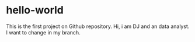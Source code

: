 # hello-world
This is the first project on Github repository. 
Hi, i am DJ and an data analyst.
I want to change in my branch.
